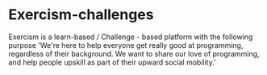 # Exercism-challenges
Exercism is a learn-based / Challenge - based platform with the following purpose 'We're here to help everyone get really good at programming, regardless of their background. We want to share our love of programming, and help people upskill as part of their upward social mobility.'
